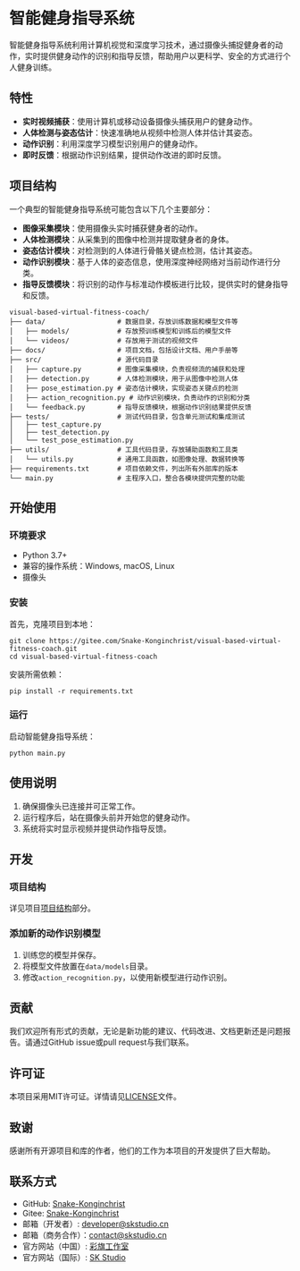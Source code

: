 # 智能健身指导系统

智能健身指导系统利用计算机视觉和深度学习技术，通过摄像头捕捉健身者的动作，实时提供健身动作的识别和指导反馈，帮助用户以更科学、安全的方式进行个人健身训练。

## 特性

- **实时视频捕获**：使用计算机或移动设备摄像头捕获用户的健身动作。
- **人体检测与姿态估计**：快速准确地从视频中检测人体并估计其姿态。
- **动作识别**：利用深度学习模型识别用户的健身动作。
- **即时反馈**：根据动作识别结果，提供动作改进的即时反馈。

## 项目结构
一个典型的智能健身指导系统可能包含以下几个主要部分：

- **图像采集模块**：使用摄像头实时捕获健身者的动作。
- **人体检测模块**：从采集到的图像中检测并提取健身者的身体。
- **姿态估计模块**：对检测到的人体进行骨骼关键点检测，估计其姿态。
- **动作识别模块**：基于人体的姿态信息，使用深度神经网络对当前动作进行分类。
- **指导反馈模块**：将识别的动作与标准动作模板进行比较，提供实时的健身指导和反馈。

```
visual-based-virtual-fitness-coach/
├── data/                  # 数据目录，存放训练数据和模型文件等
│   ├── models/            # 存放预训练模型和训练后的模型文件
│   └── videos/            # 存放用于测试的视频文件
├── docs/                  # 项目文档，包括设计文档、用户手册等
├── src/                   # 源代码目录
│   ├── capture.py         # 图像采集模块，负责视频流的捕获和处理
│   ├── detection.py       # 人体检测模块，用于从图像中检测人体
│   ├── pose_estimation.py # 姿态估计模块，实现姿态关键点的检测
│   ├── action_recognition.py # 动作识别模块，负责动作的识别和分类
│   └── feedback.py        # 指导反馈模块，根据动作识别结果提供反馈
├── tests/                 # 测试代码目录，包含单元测试和集成测试
│   ├── test_capture.py
│   ├── test_detection.py
│   └── test_pose_estimation.py
├── utils/                 # 工具代码目录，存放辅助函数和工具类
│   └── utils.py           # 通用工具函数，如图像处理、数据转换等
├── requirements.txt       # 项目依赖文件，列出所有外部库的版本
└── main.py                # 主程序入口，整合各模块提供完整的功能
```
## 开始使用

### 环境要求

- Python 3.7+
- 兼容的操作系统：Windows, macOS, Linux
- 摄像头

### 安装

首先，克隆项目到本地：

```
git clone https://gitee.com/Snake-Konginchrist/visual-based-virtual-fitness-coach.git
cd visual-based-virtual-fitness-coach
```

安装所需依赖：

```
pip install -r requirements.txt
```

### 运行

启动智能健身指导系统：

```
python main.py
```

## 使用说明

1. 确保摄像头已连接并可正常工作。
2. 运行程序后，站在摄像头前并开始您的健身动作。
3. 系统将实时显示视频并提供动作指导反馈。

## 开发

### 项目结构

详见项目[项目结构](#项目结构)部分。

### 添加新的动作识别模型

1. 训练您的模型并保存。
2. 将模型文件放置在`data/models`目录。
3. 修改`action_recognition.py`，以使用新模型进行动作识别。

## 贡献

我们欢迎所有形式的贡献，无论是新功能的建议、代码改进、文档更新还是问题报告。请通过GitHub issue或pull request与我们联系。

## 许可证

本项目采用MIT许可证。详情请见[LICENSE](LICENSE)文件。

## 致谢

感谢所有开源项目和库的作者，他们的工作为本项目的开发提供了巨大帮助。

## 联系方式
- GitHub: [Snake-Konginchrist](https://github.com/Snake-Konginchrist)
- Gitee: [Snake-Konginchrist](https://gitee.com/Snake-Konginchrist)
- 邮箱（开发者）: [developer@skstudio.cn](mailto:developer@skstudio.cn)
- 邮箱（商务合作）：[contact@skstudio.cn](mailto:contact@skstudio.cn)
- 官方网站（中国）: [彩旗工作室](https://www.skstudio.cn)
- 官方网站（国际）: [SK Studio](https://www.sihuangtech.com)